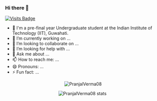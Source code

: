 ### Hi there 👋
[![Visits Badge](https://badges.pufler.dev/visits/PranjalVerma08/PranjalVerma08)](https://github.com/PranjalVerma08)
<!--
**PranjalVerma08/PranjalVerma08** is a ✨ _special_ ✨ repository because its `README.md` (this file) appears on your GitHub profile.

Here are some ideas to get you started:
-->
- 🌱 I'm a pre-final year Undergraduate student at the Indian Institute of Technology (IIT), Guwahati.
- 🔭 I’m currently working on ...
- 👯 I’m looking to collaborate on ...
- 🤔 I’m looking for help with ...
- 💬 Ask me about ...
- 📫 How to reach me: ...
- 😄 Pronouns: ...
- ⚡ Fun fact: ...



<p align="center">&nbsp;<img align="center" src="https://github-readme-stats.vercel.app/api?username=PranjalVerma08&show_icons=true&theme=jolly" alt="PranjalVerma08" /></p>

<p align="center"><img align="center" src="https://github-readme-stats.vercel.app/api/top-langs/?username=PranjalVerma08&layout=compact&theme=radical" alt="PranjalVerma08 stats" /></p>






